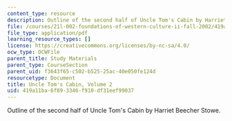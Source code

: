 ```yaml
---
content_type: resource
description: Outline of the second half of Uncle Tom's Cabin by Harriet Beecher Stowe.
file: /courses/21l-002-foundations-of-western-culture-ii-fall-2002/419a11ba6f893346f910df31eef99037_outline2.pdf
file_type: application/pdf
learning_resource_types: []
license: https://creativecommons.org/licenses/by-nc-sa/4.0/
ocw_type: OCWFile
parent_title: Study Materials
parent_type: CourseSection
parent_uid: f3643f65-c502-b525-25ac-40e050fe124d
resourcetype: Document
title: Uncle Tom's Cabin, Volume 2
uid: 419a11ba-6f89-3346-f910-df31eef99037
---
```

Outline of the second half of Uncle Tom's Cabin by Harriet Beecher Stowe.